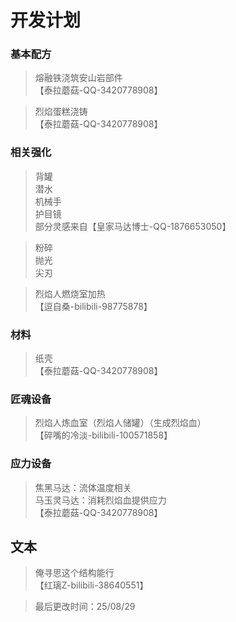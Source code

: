 # 开发计划
### 基本配方
> 熔融铁浇筑安山岩部件  
> 【泰拉蘑菇-QQ-3420778908】

> 烈焰蛋糕浇铸  
> 【泰拉蘑菇-QQ-3420778908】

### 相关强化
> 背罐  
> 潜水  
> 机械手  
> 护目镜  
> 部分灵感来自【皇家马达博士-QQ-1876653050】


> 粉碎  
> 抛光  
> 尖刃  

> 烈焰人燃烧室加热  
> 【逗自桑-bilibili-98775878】
### 材料
> 纸壳  
> 【泰拉蘑菇-QQ-3420778908】
### 匠魂设备
> 烈焰人炼血室（烈焰人储罐）（生成烈焰血）  
> 【碎嘴的冷淡-bilibili-100571858】

### 应力设备
> 焦黑马达：流体温度相关  
> 马玉灵马达：消耗烈焰血提供应力  
> 【泰拉蘑菇-QQ-3420778908】

## 文本
> 俺寻思这个结构能行  
> 【红璃Z-bilibili-38640551】


> 最后更改时间：25/08/29
